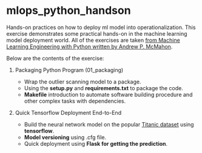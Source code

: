 # mlops_python_handson
Hands-on practices on how to deploy ml model into operationalization. This exercise demonstrates some practical hands-on in the machine learning model deployment world. All of the exercises are taken <a href="https://www.packtpub.com/product/machine-learning-engineering-with-python-second-edition/9781837631964">from Machine Learning Engineering with Python written by Andrew P. McMahon</a>. 

Below are the contents of the exercise:

1. Packaging Python Program (01_packaging)
   - Wrap the outlier scanning model to a package.
   - Using the <b>setup.py</b> and <b>requirements.txt</b> to package the code.
   - <b>Makefile</b> introduction to automate software building procedure and other complex tasks with dependencies.

2. Quick Tensorflow Deployment End-to-End
   - Build the neural network model on the popular <a href="https://www.kaggle.com/competitions/titanic/data">Titanic dataset</a> using <b>tensorflow</b>.
   - <b>Model versioning</b> using .cfg file.
   - Quick deployment using <b>Flask for getting the prediction</b>.


